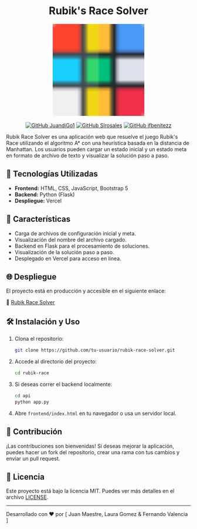 
<div align="center">
  <h1>
    Rubik's Race Solver
  </h1>

<img src="frontend/favicon.png" alt="rubik" width="250"/>


[![GitHub JuandiGo1](https://img.shields.io/badge/by-JuandiGo1-red)](https://github.com/JuandiGo1)
[![GitHub Slrosales](https://img.shields.io/badge/by-Slrosales-purple)](https://github.com/Slrosales)
[![GitHub jfbenitezz](https://img.shields.io/badge/by-FernandoMVG-blue)]((https://github.com/FernandoMVG))

</div>


Rubik Race Solver es una aplicación web que resuelve el juego Rubik's Race utilizando el algoritmo A* con una heurística basada en la distancia de Manhattan. Los usuarios pueden cargar un estado inicial y un estado meta en formato de archivo de texto y visualizar la solución paso a paso.

## 🚀 Tecnologías Utilizadas

- **Frontend:** HTML, CSS, JavaScript, Bootstrap 5
- **Backend:** Python (Flask)
- **Despliegue:** Vercel

## 📌 Características

- Carga de archivos de configuración inicial y meta.
- Visualización del nombre del archivo cargado.
- Backend en Flask para el procesamiento de soluciones.
- Visualización de la solución paso a paso.
- Desplegado en Vercel para acceso en línea.


## 🌐 Despliegue

El proyecto está en producción y accesible en el siguiente enlace:

🔗 [Rubik Race Solver](https://rubik-race.vercel.app)

## 🛠 Instalación y Uso

1. Clona el repositorio:
   ```bash
   git clone https://github.com/tu-usuario/rubik-race-solver.git
   ```
2. Accede al directorio del proyecto:
   ```bash
   cd rubik-race
   ```
3. Si deseas correr el backend localmente:
   ```bash
   cd api
   python app.py
   ```
4. Abre `frontend/index.html` en tu navegador o usa un servidor local.

## 🤝 Contribución

¡Las contribuciones son bienvenidas! Si deseas mejorar la aplicación, puedes hacer un fork del repositorio, crear una rama con tus cambios y enviar un pull request.

## 📜 Licencia

Este proyecto está bajo la licencia MIT. Puedes ver más detalles en el archivo [LICENSE](LICENSE).

---
Desarrollado con ❤️ por [ Juan Maestre, Laura Gomez & Fernando Valencia ]
